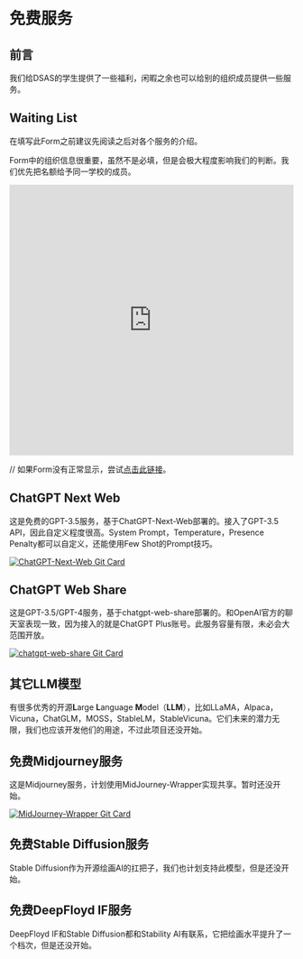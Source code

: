 # 免费服务

## 前言

我们给DSAS的学生提供了一些福利，闲暇之余也可以给别的组织成员提供一些服务。

## Waiting List

在填写此Form之前建议先阅读之后对各个服务的介绍。

Form中的组织信息很重要，虽然不是必填，但是会极大程度影响我们的判断。我们优先把名额给予同一学校的成员。

<iframe width="100%" height="480px" src="https://forms.office.com/Pages/ResponsePage.aspx?id=DQSIkWdsW0yxEjajBLZtrQAAAAAAAAAAAAN__jtRrTNUQzlBSTZFRjFJMEswTjJKNzRCOTVZUk5DUy4u&embed=true" frameborder="0" marginwidth="0" marginheight="0" style="border: none; max-width:100%; max-height:100vh" allowfullscreen webkitallowfullscreen mozallowfullscreen msallowfullscreen> </iframe>

// 如果Form没有正常显示，尝试[点击此链接](https://forms.office.com/Pages/ResponsePage.aspx?id=DQSIkWdsW0yxEjajBLZtrQAAAAAAAAAAAAN__jtRrTNUQzlBSTZFRjFJMEswTjJKNzRCOTVZUk5DUy4u)。

## ChatGPT Next Web

这是免费的GPT-3.5服务，基于ChatGPT-Next-Web部署的。接入了GPT-3.5 API，因此自定义程度很高。System Prompt，Temperature，Presence Penalty都可以自定义，还能使用Few Shot的Prompt技巧。

[![ChatGPT-Next-Web Git Card](https://github-readme-stats.jamesflare.com/api/pin/?username=Yidadaa&repo=ChatGPT-Next-Web&theme=github_dark_dimmed&show_owner=true)](https://github.com/Yidadaa/ChatGPT-Next-Web/)

## ChatGPT Web Share

这是GPT-3.5/GPT-4服务，基于chatgpt-web-share部署的。和OpenAI官方的聊天室表现一致，因为接入的就是ChatGPT Plus账号。此服务容量有限，未必会大范围开放。

[![chatgpt-web-share Git Card](https://github-readme-stats.jamesflare.com/api/pin/?username=moeakwak&repo=chatgpt-web-share&theme=github_dark_dimmed&show_owner=true)](https://github.com/moeakwak/chatgpt-web-share/)

## 其它LLM模型

有很多优秀的开源**L**arge **L**anguage **M**odel（**LLM**），比如LLaMA，Alpaca，Vicuna，ChatGLM，MOSS，StableLM，StableVicuna。它们未来的潜力无限，我们也应该开发他们的用途，不过此项目还没开始。

## 免费Midjourney服务

这是Midjourney服务，计划使用MidJourney-Wrapper实现共享。暂时还没开始。

[![MidJourney-Wrapper Git Card](https://github-readme-stats.jamesflare.com/api/pin/?username=Wildric-Auric&repo=MidJourney-Wrapper&theme=github_dark_dimmed&show_owner=true)](https://github.com/Wildric-Auric/MidJourney-Wrapper/)

## 免费Stable Diffusion服务

Stable Diffusion作为开源绘画AI的扛把子，我们也计划支持此模型，但是还没开始。

## 免费DeepFloyd IF服务

DeepFloyd IF和Stable Diffusion都和Stability AI有联系，它把绘画水平提升了一个档次，但是还没开始。